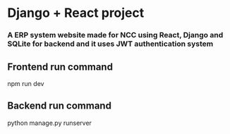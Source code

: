 # Django + React project

### A ERP system website made for NCC using React, Django and SQLite for backend and it uses JWT authentication system 

## Frontend run command 
   npm run dev


## Backend run command
   python manage.py runserver
